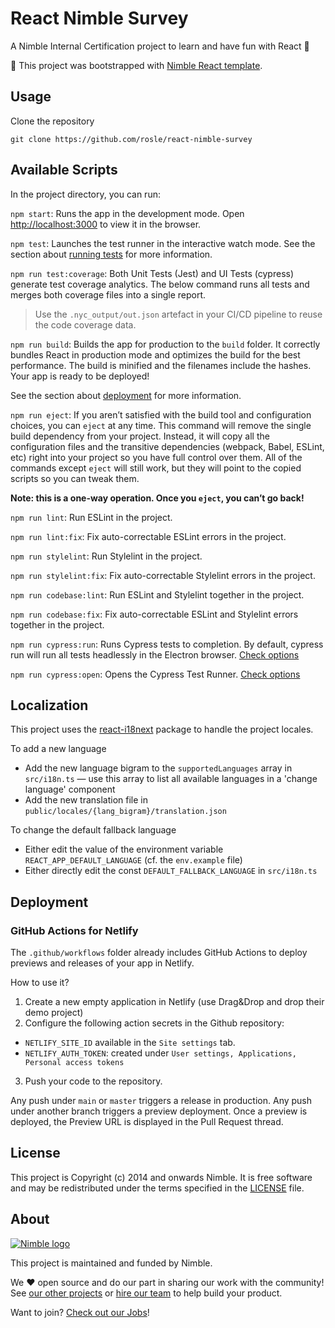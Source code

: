 # React Nimble Survey

A Nimble Internal Certification project to learn and have fun with React 🚀

📝 This project was bootstrapped with [Nimble React template](https://github.com/nimblehq/react-templates).

## Usage

Clone the repository

`git clone https://github.com/rosle/react-nimble-survey`

## Available Scripts

In the project directory, you can run:

`npm start`: Runs the app in the development mode. Open [http://localhost:3000](http://localhost:3000) to view it in the browser.

`npm test`: Launches the test runner in the interactive watch mode. See the section about [running tests](https://facebook.github.io/create-react-app/docs/running-tests) for more information.

`npm run test:coverage`: Both Unit Tests (Jest) and UI Tests (cypress) generate test coverage analytics. The below command runs all tests and merges both coverage files into a single report.

> Use the `.nyc_output/out.json` artefact in your CI/CD pipeline to reuse the code coverage data.

`npm run build`: Builds the app for production to the `build` folder. It correctly bundles React in production mode and
optimizes the build for the best performance. The build is minified and the filenames include the hashes. Your app is ready to be deployed!

See the section about [deployment](https://facebook.github.io/create-react-app/docs/deployment) for more information.

`npm run eject`: If you aren’t satisfied with the build tool and configuration choices, you can `eject` at any time. This
command will remove the single build dependency from your project. Instead, it will copy all the configuration files and the transitive dependencies (webpack, Babel, ESLint, etc) right into your project so you have full control over them.
All of the commands except `eject` will still work, but they will point to the copied scripts so you can tweak them.

**Note: this is a one-way operation. Once you `eject`, you can’t go back!**

`npm run lint`: Run ESLint in the project.

`npm run lint:fix`: Fix auto-correctable ESLint errors in the project.

`npm run stylelint`: Run Stylelint in the project.

`npm run stylelint:fix`: Fix auto-correctable Stylelint errors in the project.

`npm run codebase:lint`: Run ESLint and Stylelint together in the project.

`npm run codebase:fix`: Fix auto-correctable ESLint and Stylelint errors together in the project.

`npm run cypress:run`: Runs Cypress tests to completion. By default, cypress run will run all tests headlessly in the Electron browser. [Check options](https://docs.cypress.io/guides/guides/command-line#cypress-run)

`npm run cypress:open`: Opens the Cypress Test Runner. [Check options](https://docs.cypress.io/guides/guides/command-line#cypress-open)

## Localization

This project uses the [react-i18next](https://react.i18next.com/) package to handle the project locales.

To add a new language

- Add the new language bigram to the `supportedLanguages` array in `src/i18n.ts` — use this array to list all available languages in a 'change language' component
- Add the new translation file in `public/locales/{lang_bigram}/translation.json`

To change the default fallback language

- Either edit the value of the environment variable `REACT_APP_DEFAULT_LANGUAGE` (cf. the `env.example` file)
- Either directly edit the const `DEFAULT_FALLBACK_LANGUAGE` in `src/i18n.ts`

## Deployment

### GitHub Actions for Netlify

The `.github/workflows` folder already includes GitHub Actions to deploy previews and releases of your app in Netlify.

How to use it?

1. Create a new empty application in Netlify (use Drag&Drop and drop their demo project)
2. Configure the following action secrets in the Github repository:
  - `NETLIFY_SITE_ID` available in the `Site settings` tab.
  - `NETLIFY_AUTH_TOKEN`: created under `User settings, Applications, Personal access tokens`
3. Push your code to the repository.

Any push under `main` or `master` triggers a release in production.
Any push under another branch triggers a preview deployment.
Once a preview is deployed, the Preview URL is displayed in the Pull Request thread.

## License

This project is Copyright (c) 2014 and onwards Nimble. It is free software and may be redistributed under the terms specified in the [LICENSE] file.

[LICENSE]: /LICENSE

## About

<a href="https://nimblehq.co/">
  <picture>
    <source media="(prefers-color-scheme: dark)" srcset="https://assets.nimblehq.co/logo/dark/logo-dark-text-160.png">
    <img alt="Nimble logo" src="https://assets.nimblehq.co/logo/light/logo-light-text-160.png">
  </picture>
</a>

This project is maintained and funded by Nimble.

We ❤️ open source and do our part in sharing our work with the community!
See [our other projects][community] or [hire our team][hire] to help build your product.

Want to join? [Check out our Jobs][jobs]!

[community]: https://github.com/nimblehq
[hire]: https://nimblehq.co/
[jobs]: https://jobs.nimblehq.co/

